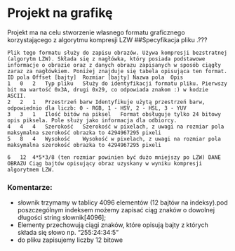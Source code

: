 # Projekt na grafikę

Projekt ma na celu stworzenie własnego formatu graficznego korzystającego z algorytmu kompresji LZW 
##Specyfikacja pliku .???

```
Plik tego formatu służy do zapisu obrazów. Używa kompresji bezstratnej (algorytm LZW). Składa się z nagłówka, który posiada podstawowe informacje o obrazie oraz z danych obrazu zapisanych w sposób ciągły zaraz za nagłówkiem. Poniżej znajduje się tabela opisująca ten format.
ID pola	Offset [bajty]	Rozmiar [bajty]	Nazwa pola	Opis
1	0	2	Typ pliku	Służy do identyfikacji formatu pliku. Pierwszy bit ma wartość 0x3A, drugi 0x29, co odpowiada znakom :) w kodzie ASCII.
2	2	1	Przestrzeń barw	Identyfikuje użytą przestrzeń barw, odpowiednio dla liczb: 0 - RGB, 1 - HSV, 2 - HSL, 3 - YUV
3	3	1	Ilość bitów na piksel	Format obsługuje tylko 24 bitowy opis piksela. Pole służy jako informacja dla odbiorcy.
4	4	4	Szerokość	Szerokość w pixelach, z uwagi na rozmiar pola maksymalna szerokość obrazka to 4294967295 pixeli
5	8	4	Wysokość	Wysokość w pixelach, z uwagi na rozmiar pola maksymalna szerokość obrazka to 4294967295 pixeli

6	12	4*5*3/8 (ten rozmiar powinien być dużo mniejszy po LZW)	DANE OBRAZU	Ciąg bajtów opisujący obraz uzyskany w wyniku kompresji algorytmem LZW.
```



### Komentarze:
* słownik trzymamy w tablicy 4096 elementów (12 bajtów na indeksy).pod poszczególnym indeksem możemy zapisać ciąg znaków o dowolnej długości string słownik[4096]; 
* Elementy przechowują ciągi znaków, które opisują bajty z których składa się słowo np. “255:24:34:5”
* do pliku zapisujemy liczby 12 bitowe